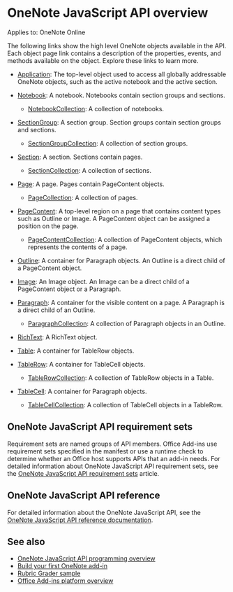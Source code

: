 # OneNote JavaScript API overview

Applies to: OneNote Online

The following links show the high level OneNote objects available in the API. Each object page link contains a description of the properties, events, and methods available on the object. Explore these links to learn more. 
	
- [Application](/javascript/api/onenote/onenote.application): The top-level object used to access all globally addressable OneNote objects, such as the active notebook and the active section.

- [Notebook](/javascript/api/onenote/onenote.notebook): A notebook. Notebooks contain section groups and sections.
    - [NotebookCollection](/javascript/api/onenote/onenote.notebookcollection): A collection of notebooks.

- [SectionGroup](/javascript/api/onenote/onenote.sectiongroup): A section group. Section groups contain section groups and sections.
    - [SectionGroupCollection](/javascript/api/onenote/onenote.sectiongroupcollection): A collection of section groups.

- [Section](/javascript/api/onenote/onenote.section): A section. Sections contain pages.
    - [SectionCollection](/javascript/api/onenote/onenote.sectioncollection): A collection of sections.

- [Page](/javascript/api/onenote/onenote.page): A page. Pages contain PageContent objects.
    - [PageCollection](/javascript/api/onenote/onenote.pagecollection): A collection of pages.

- [PageContent](/javascript/api/onenote/onenote.pagecontent): A top-level region on a page that contains content types such as Outline or Image. A PageContent object can be assigned a position on the page.
    - [PageContentCollection](/javascript/api/onenote/onenote.pagecontentcollection): A collection of PageContent objects, which represents the contents of a page.

- [Outline](/javascript/api/onenote/onenote.outline): A container for Paragraph objects. An Outline is a direct child of a PageContent object.

- [Image](/javascript/api/onenote/onenote.image): An Image object. An Image can be a direct child of a PageContent object or a Paragraph.

- [Paragraph](/javascript/api/onenote/onenote.paragraph): A container for the visible content on a page. A Paragraph is a direct child of an Outline.
    - [ParagraphCollection](/javascript/api/onenote/onenote.paragraphcollection): A collection of Paragraph objects in an Outline.

- [RichText](/javascript/api/onenote/onenote.richtext): A RichText object.

- [Table](/javascript/api/onenote/onenote.table): A container for TableRow objects.

- [TableRow](/javascript/api/onenote/onenote.tablerow): A container for TableCell objects.
    - [TableRowCollection](/javascript/api/onenote/onenote.tablerowcollection): A collection of TableRow objects in a Table.
 
- [TableCell](/javascript/api/onenote/onenote.tablecell): A container for Paragraph objects.
    - [TableCellCollection](/javascript/api/onenote/onenote.tablecellcollection): A collection of TableCell objects in a TableRow.

## OneNote JavaScript API requirement sets

Requirement sets are named groups of API members. Office Add-ins use requirement sets specified in the manifest or use a runtime check to determine whether an Office host supports APIs that an add-in needs. For detailed information about OneNote JavaScript API requirement sets, see the [OneNote JavaScript API requirement sets](../requirement-sets/onenote-api-requirement-sets.md) article.

## OneNote JavaScript API reference

For detailed information about the OneNote JavaScript API, see the [OneNote JavaScript API reference documentation](/javascript/api/onenote).

## See also

- [OneNote JavaScript API programming overview](https://docs.microsoft.com/office/dev/add-ins/onenote/onenote-add-ins-programming-overview)
- [Build your first OneNote add-in](https://docs.microsoft.com/office/dev/add-ins/onenote/onenote-add-ins-getting-started)
- [Rubric Grader sample](https://github.com/OfficeDev/OneNote-Add-in-Rubric-Grader)
- [Office Add-ins platform overview](https://docs.microsoft.com/office/dev/add-ins/overview/office-add-ins)
